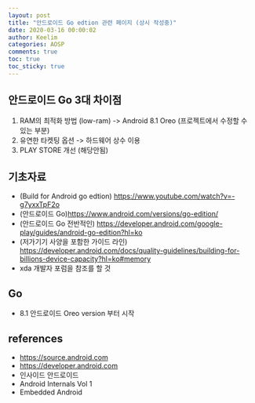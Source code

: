 ```yaml
---
layout: post
title: "안드로이드 Go edtion 관련 페이지 (상시 작성중)"
date: 2020-03-16 00:00:02
author: Keelim
categories: AOSP
comments: true
toc: true
toc_sticky: true
---
```


## 안드로이드 Go 3대 차이점

1. RAM의 최적화 방법 (low-ram) -> Android 8.1 Oreo (프로젝트에서 수정할 수 있는 부분)
2. 유연한 타켓팅 옵션 -> 하드웨어 상수 이용
3. PLAY STORE 개선 (해당안됨)

## 기초자료

- (Build for Android go edtion) <https://www.youtube.com/watch?v=-g7yxxTpF2o>
- (안드로이드 Go)<https://www.android.com/versions/go-edition/>
- (안드로이드 Go 전반적인) <https://developer.android.com/google-play/guides/android-go-edition?hl=ko>
- (저가기기 사양을 포함한 가이드 라인) <https://developer.android.com/docs/quality-guidelines/building-for-billions-device-capacity?hl=ko#memory>
- xda 개발자 포럼을 참조를 할 것

## Go

- 8.1 안드로이드 Oreo version 부터 시작

## references

- <https://source.android.com>
- <https://developer.android.com>
- 인사이드 안드로이드
- Android Internals Vol 1
- Embedded Android
